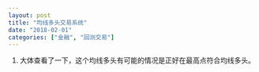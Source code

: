 ```yaml
---
layout: post
title: "均线多头交易系统"
date: "2018-02-01"
categories: ["金融", "回测交易"]
---
```


1. 大体查看了一下，这个均线多头有可能的情况是正好在最高点符合均线多头。
